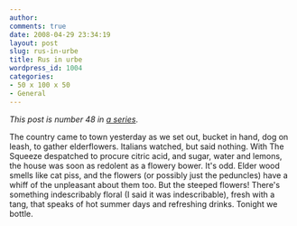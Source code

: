 ```yaml
---
author:
comments: true
date: 2008-04-29 23:34:19
layout: post
slug: rus-in-urbe
title: Rus in urbe
wordpress_id: 1004
categories:
- 50 x 100 x 50
- General
---
```


_This post is number 48 in_ _[a series](http://jeremycherfas.net/category/50-x-100-x-50/)_.

The country came to town yesterday as we set out, bucket in hand, dog on leash, to gather elderflowers. Italians watched, but said nothing. With The Squeeze despatched to procure citric acid, and sugar, water and lemons, the house was soon as redolent as a flowery bower. It's odd. Elder wood smells like cat piss, and the flowers (or possibly just the peduncles) have a whiff of the unpleasant about them too. But the steeped flowers! There's something indescribably floral (I said it was indescribable), fresh with a tang, that speaks of hot summer days and refreshing drinks. Tonight we bottle.


